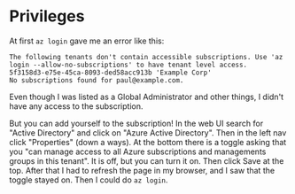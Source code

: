 # Privileges

At first `az login` gave me an error like this:

```
The following tenants don't contain accessible subscriptions. Use 'az login --allow-no-subscriptions' to have tenant level access.
5f3158d3-e75e-45ca-8093-ded58acc913b 'Example Corp'
No subscriptions found for paul@example.com.
```

Even though I was listed as a Global Administrator and other things, I didn't have any access to the subscription.

But you can add yourself to the subscription!
In the web UI search for "Active Directory" and click on "Azure Active Directory".
Then in the left nav click "Properties" (down a ways).
At the bottom there is a toggle asking that you "can manage access to all Azure subscriptions and managements groups in this tenant".
It is off, but you can turn it on. Then click Save at the top.
After that I had to refresh the page in my browser, and I saw that the toggle stayed on.
Then I could do `az login`.
